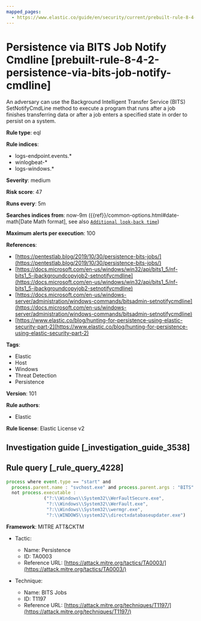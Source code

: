 ```yaml
---
mapped_pages:
  - https://www.elastic.co/guide/en/security/current/prebuilt-rule-8-4-2-persistence-via-bits-job-notify-cmdline.html
---
```


# Persistence via BITS Job Notify Cmdline [prebuilt-rule-8-4-2-persistence-via-bits-job-notify-cmdline]

An adversary can use the Background Intelligent Transfer Service (BITS) SetNotifyCmdLine method to execute a program that runs after a job finishes transferring data or after a job enters a specified state in order to persist on a system.

**Rule type**: eql

**Rule indices**:

* logs-endpoint.events.*
* winlogbeat-*
* logs-windows.*

**Severity**: medium

**Risk score**: 47

**Runs every**: 5m

**Searches indices from**: now-9m ({{ref}}/common-options.html#date-math[Date Math format], see also [`Additional look-back time`](docs-content://solutions/security/detect-and-alert/create-detection-rule.md#rule-schedule))

**Maximum alerts per execution**: 100

**References**:

* [https://pentestlab.blog/2019/10/30/persistence-bits-jobs/](https://pentestlab.blog/2019/10/30/persistence-bits-jobs/)
* [https://docs.microsoft.com/en-us/windows/win32/api/bits1_5/nf-bits1_5-ibackgroundcopyjob2-setnotifycmdline](https://docs.microsoft.com/en-us/windows/win32/api/bits1_5/nf-bits1_5-ibackgroundcopyjob2-setnotifycmdline)
* [https://docs.microsoft.com/en-us/windows-server/administration/windows-commands/bitsadmin-setnotifycmdline](https://docs.microsoft.com/en-us/windows-server/administration/windows-commands/bitsadmin-setnotifycmdline)
* [https://www.elastic.co/blog/hunting-for-persistence-using-elastic-security-part-2](https://www.elastic.co/blog/hunting-for-persistence-using-elastic-security-part-2)

**Tags**:

* Elastic
* Host
* Windows
* Threat Detection
* Persistence

**Version**: 101

**Rule authors**:

* Elastic

**Rule license**: Elastic License v2

## Investigation guide [_investigation_guide_3538]



## Rule query [_rule_query_4228]

```js
process where event.type == "start" and
  process.parent.name : "svchost.exe" and process.parent.args : "BITS" and
  not process.executable :
              ("?:\\Windows\\System32\\WerFaultSecure.exe",
               "?:\\Windows\\System32\\WerFault.exe",
               "?:\\Windows\\System32\\wermgr.exe",
               "?:\\WINDOWS\\system32\\directxdatabaseupdater.exe")
```

**Framework**: MITRE ATT&CKTM

* Tactic:

    * Name: Persistence
    * ID: TA0003
    * Reference URL: [https://attack.mitre.org/tactics/TA0003/](https://attack.mitre.org/tactics/TA0003/)

* Technique:

    * Name: BITS Jobs
    * ID: T1197
    * Reference URL: [https://attack.mitre.org/techniques/T1197/](https://attack.mitre.org/techniques/T1197/)



